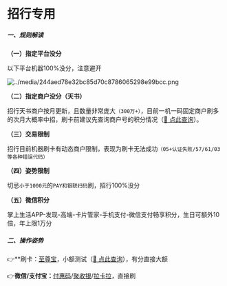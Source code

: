 # 招行专用

##### 一、规则解读

**（一）指定平台没分**

以下平台机器100%没分，注意避开

![../media/244aed78e32bc85d70c8786065298e99bcc.png](https://cos.zjkmkj.com/media/2024/08/20/6191021381b66d21877e811bb2d1ec55-2.webp)

**（二）指定商户没分（天书）**

招行天书商户按月更新，且数量非常庞大`（300万+）`，目前一机一码固定商户刷多的次月大概率中招，刷卡前建议先查询商户号的积分情况（[:link: 点此查询](https://mcc.zjkmkj.com)）。

**（三）交易限制**

招行目前机器刷卡有动态商户限制，表现为刷卡无法成功`（05+认证失败/57/61/03等各种错误代码）`

**（四）姿势限制**

切忌`小于1000元`的`PAY和银联扫码`刷，招行100%没分

**（五）微信积分**

掌上生活APP-发现-高端-卡片管家-手机支付-微信支付畅享积分，生日可额外10倍，年上限1万分

##### 二、操作姿势

👉**刷卡：[至尊宝](tool/zzb.md)，小额测试（[:link: 点此查询](https://mcc.zjkmkj.com)），有分直接大额

👉**微信/支付宝：**[付惠码](tool/fhm.md)/[聚收银](tool/jsy.md)/[拉卡拉](tool/lkl.md)，直接刷
